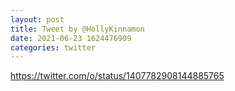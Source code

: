 ```yaml
--- 
layout: post 
title: Tweet by @HollyKinnamon 
date: 2021-06-23 1624476909 
categories: twitter 
--- 
```

https://twitter.com/o/status/1407782908144885765